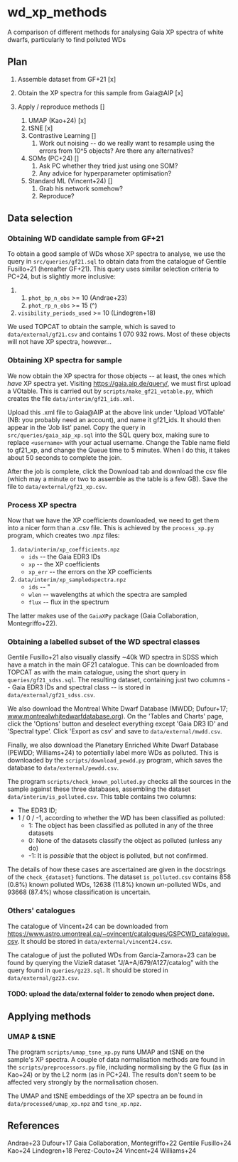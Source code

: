 # wd_xp_methods
A comparison of different methods for analysing Gaia XP spectra of white dwarfs, particularly to find polluted WDs


## Plan

1. Assemble dataset from GF+21 [x]

2. Obtain the XP spectra for this sample from Gaia@AIP [x]

3. Apply / reproduce methods []

    1. UMAP (Kao+24) [x]
    2. tSNE [x]
    3. Contrastive Learning []
        1. Work out noising -- do we really want to resample using the errors from 10^5 objects? Are there any alternatives?
    4. SOMs (PC+24) []
        1. Ask PC whether they tried just using one SOM?
        2. Any advice for hyperparameter optimisation?
    5. Standard ML (Vincent+24) []
        1. Grab his network somehow?
        2. Reproduce?


## Data selection

### Obtaining WD candidate sample from GF+21

To obtain a good sample of WDs whose XP spectra to analyse, we use the query in `src/queries/gf21.sql` to obtain data from the catalogue of Gentile Fusillo+21 (hereafter GF+21). This query uses similar selection criteria to PC+24, but is slightly more inclusive:

1. 1. `phot_bp_n_obs` >= 10  (Andrae+23)
   2. `phot_rp_n_obs` >= 15  (^)
2. `visibility_periods_used` >= 10  (Lindegren+18)

We used TOPCAT to obtain the sample, which is saved to `data/external/gf21.csv` and contains 1 070 932 rows. Most of these objects will not have XP spectra, however...


### Obtaining XP spectra for sample

We now obtain the XP spectra for those objects -- at least, the ones which _have_ XP spectra yet. Visiting https://gaia.aip.de/query/, we must first upload a VOtable. This is carried out by `scripts/make_gf21_votable.py`, which creates the file `data/interim/gf21_ids.xml`.

Upload this .xml file to Gaia@AIP at the above link under 'Upload VOTable' (NB: you probably need an account), and name it gf21_ids. It should then appear in the 'Job list' panel. Copy the query in `src/queries/gaia_aip_xp.sql` into the SQL query box, making sure to replace `<username>` with your actual username. Change the Table name field to gf21_xp, and change the Queue time to 5 minutes. When I do this, it takes about 50 seconds to complete the join.

After the job is complete, click the Download tab and download the csv file (which may a minute or two to assemble as the table is a few GB). Save the file to `data/external/gf21_xp.csv`.

### Process XP spectra

Now that we have the XP coefficients downloaded, we need to get them into a nicer form than a .csv file.
This is achieved by the `process_xp.py` program, which creates two .npz files:
1. `data/interim/xp_coefficients.npz`
    - `ids` -- the Gaia EDR3 IDs
    - `xp` -- the XP coefficients
    - `xp_err` -- the errors on the XP coefficients
2. `data/interim/xp_sampledspectra.npz`
    - `ids` -- "
    - `wlen` -- wavelengths at which the spectra are sampled
    - `flux` -- flux in the spectrum

The latter makes use of the `GaiaXPy` package (Gaia Collaboration, Montegriffo+22).

### Obtaining a labelled subset of the WD spectral classes

Gentile Fusillo+21 also visually classify ~40k WD spectra in SDSS which have a match in the main GF21 catalogue. This can be downloaded from TOPCAT as with the main catalogue, using the short query in `queries/gf21_sdss.sql`. The resulting dataset, containing just two columns -- Gaia EDR3 IDs and spectral class -- is stored in `data/external/gf21_sdss.csv`.

We also download the Montreal White Dwarf Database (MWDD; Dufour+17; www.montrealwhitedwarfdatabase.org). On the 'Tables and Charts' page, click the 'Options' button and deselect everything except 'Gaia DR3 ID' and 'Spectral type'. Click 'Export as csv' and save to `data/external/mwdd.csv`.

Finally, we also download the Planetary Enriched White Dwarf Database (PEWDD; Williams+24) to potentially label more WDs as polluted. This is downloaded by the `scripts/download_pewdd.py` program, which saves the database to `data/external/pewdd.csv`.

The program `scripts/check_known_polluted.py` checks all the sources in the sample against these three databases, assembling the dataset `data/interim/is_polluted.csv`. This table contains two columns:
- The EDR3 ID;
- 1 / 0 / -1, according to whether the WD has been classified as polluted:
    - 1: The object has been classified as polluted in any of the three datasets
    - 0: None of the datasets classify the object as polluted (unless any do)
    - -1: It is *possible* that the object is polluted, but not confirmed.

The details of how these cases are ascertained are given in the docstrings of the `check_{dataset}` functions. The dataset `is_polluted.csv` contains 858 (0.8%) known polluted WDs, 12638 (11.8%) known *un*-polluted WDs, and 93668 (87.4%) whose classification is uncertain.


### Others' catalogues

The catalogue of Vincent+24 can be downloaded from https://www.astro.umontreal.ca/~ovincent/catalogues/GSPCWD_catalogue.csv. It should be stored in `data/external/vincent24.csv`.

The catalogue of just the polluted WDs from Garcia-Zamora+23 can be found by querying the VizieR dataset "J/A+A/679/A127/catalog" with the query found in `queries/gz23.sql`. It should be stored in `data/external/gz23.csv`.


#### TODO: upload the data/external folder to zenodo when project done.


## Applying methods

### UMAP & tSNE

The program `scripts/umap_tsne_xp.py` runs UMAP and tSNE on the sample's XP spectra. A couple of data normalisation methods are found in the `scripts/preprocessors.py` file, including normalising by the G flux (as in Kao+24) or by the L2 norm (as in PC+24). The results don't seem to be affected very strongly by the normalisation chosen.

The UMAP and tSNE embeddings of the XP spectra an be found in `data/processed/umap_xp.npz` and `tsne_xp.npz`.


## References

Andrae+23
Dufour+17
Gaia Collaboration, Montegriffo+22
Gentile Fusillo+24
Kao+24
Lindegren+18
Perez-Couto+24
Vincent+24
Williams+24